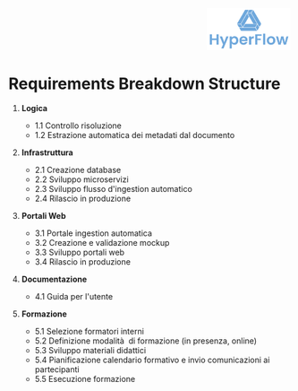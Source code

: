 <p style="text-align: right;">
  <img src="https://github.com/Lorenzo-Gardini/Project-Management/blob/main/report/images/hyperflow_logo.png?raw=true" alt="Logo" style="width: 150px;"/>
</p>

# Requirements Breakdown Structure

1. **Logica**
   - 1.1 Controllo risoluzione
   - 1.2 Estrazione automatica dei metadati dal documento

2. **Infrastruttura**
   - 2.1 Creazione database
   - 2.2 Sviluppo microservizi
   - 2.3 Sviluppo flusso d'ingestion automatico
   - 2.4 Rilascio in produzione

3. **Portali Web**
   - 3.1 Portale ingestion automatica
   - 3.2 Creazione e validazione mockup
   - 3.3 Sviluppo portali web
   - 3.4 Rilascio in produzione
   
4. **Documentazione**
   - 4.1 Guida per l'utente

5. **Formazione**
   - 5.1 Selezione formatori interni
   - 5.2 Definizione modalità  di formazione (in presenza,  online)
   - 5.3 Sviluppo materiali didattici
   - 5.4 Pianificazione calendario formativo e invio comunicazioni ai partecipanti
   - 5.5 Esecuzione formazione
